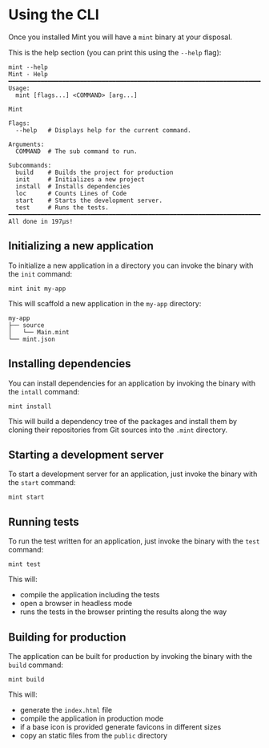 # Using the CLI

Once you installed Mint you will have a `mint` binary at your disposal.

This is the help section \(you can print this using the `--help` flag\):

```text
mint --help
Mint - Help                                           
━━━━━━━━━━━━━━━━━━━━━━━━━━━━━━━━━━━━━━━━━━━━━━━━━━━━━━━━━━━━━━━━━━━━━━━━━━━━━━━━
Usage:
  mint [flags...] <COMMAND> [arg...]

Mint

Flags:
  --help   # Displays help for the current command.

Arguments:
  COMMAND  # The sub command to run.

Subcommands:
  build    # Builds the project for production
  init     # Initializes a new project
  install  # Installs dependencies
  loc      # Counts Lines of Code
  start    # Starts the development server.
  test     # Runs the tests.
━━━━━━━━━━━━━━━━━━━━━━━━━━━━━━━━━━━━━━━━━━━━━━━━━━━━━━━━━━━━━━━━━━━━━━━━━━━━━━━━
All done in 197μs!
```

## Initializing a new application

To initialize a new application in a directory you can invoke the binary with the `init` command:

```text
mint init my-app
```

This will scaffold a new application in the `my-app` directory:

```text
my-app
├── source
│   └── Main.mint
└── mint.json
```

## Installing dependencies

You can install dependencies for an application by invoking the binary with the `intall` command:

```text
mint install
```

This will build a dependency tree of the packages and install them by cloning their repositories from Git sources into the `.mint` directory.

## Starting a development server

To start a development server for an application, just invoke the binary with the `start` command:

```text
mint start
```

## Running tests

To run the test written for an application, just invoke the binary with the `test` command:

```text
mint test
```

This will:

* compile the application including the tests
* open a browser in headless mode
* runs the tests in the browser printing the results along the way

## Building for production

The application can be built for production by invoking the binary with the `build` command:

```text
mint build
```

This will:

* generate the `index.html` file
* compile the application in production mode 
* if a base icon is provided generate favicons in different sizes
* copy an static files from the `public` directory

